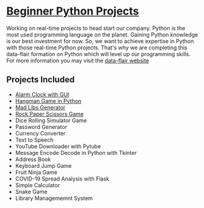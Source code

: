 # [Beginner Python Projects](https://data-flair.training/blogs/python-project-ideas/)

Working on real-time projects to head start our company. Python is the most used
programming language on the planet. Gaining Python knowledge is our best investment
for now. So, we want to achieve expertise in Python with those real-time Python
projects. That's why we are completing this data-flair formation on Python which will
level up our programming skills. For more information you may visit the [data-flair 
website](https://data-flair.training/blogs)

## Projects Included 
* [Alarm Clock with GUI](alarm/)
* [Hangman Game in Python](hanggame/)
* [Mad Libs Generator](madlibs/)
* [Rock Paper Scissors Game](rpsgame/)
* Dice Rolling Simulator Game
* Password Generator
* Currency Converter
* Text to Speech
* YouTube Downloader with Pytube
* Message Encode Decode in Python with Tkinter
* Address Book
* Keyboard Jump Game
* Fruit Ninja Game
* COVID-19 Spread Analysis with Flask
* Simple Calculator
* Snake Game
* Library Managememnt System
